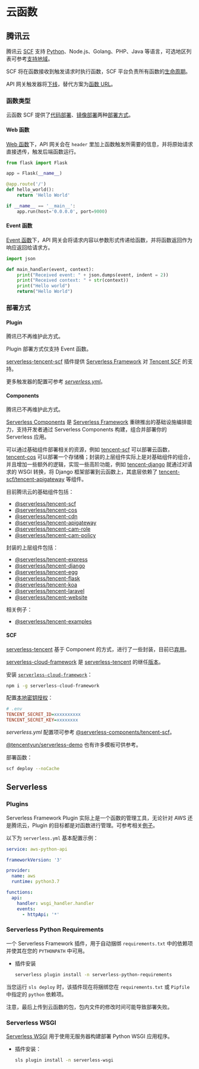 # 云函数

## 腾讯云

腾讯云 [SCF](https://cloud.tencent.com/document/product/583) 支持 [Python](https://cloud.tencent.com/document/product/583/55592)、Node.js、Golang、PHP、Java 等语言，可选地区列表可参考[支持地域](https://cloud.tencent.com/document/product/583/17299#.E6.94.AF.E6.8C.81.E5.9C.B0.E5.9F.9F)。

SCF 将在函数接收到触发请求时执行函数，SCF 平台负责所有函数的[生命周期](https://cloud.tencent.com/document/product/583/9694)。

API 网关触发器将[下线](https://cloud.tencent.com/document/product/583/107631)，替代方案为[函数 URL](https://cloud.tencent.com/document/product/583/96099)。

### 函数类型

云函数 SCF 提供了[代码部署](https://cloud.tencent.com/document/product/583/73483)、[镜像部署](https://cloud.tencent.com/document/product/583/56051)两种[部署方式](https://cloud.tencent.com/document/product/583/73923)。

#### Web 函数

[Web 函数](https://cloud.tencent.com/document/product/583/56124)下，API 网关会在 `header` 里加上函数触发所需要的信息，并将原始请求直接透传，触发后端函数运行。

```python
from flask import Flask

app = Flask(__name__)

@app.route('/')
def hello_world():
    return 'Hello World'

if __name__ == '__main__':
    app.run(host='0.0.0.0', port=9000)
```

#### Event 函数

[Event 函数](https://cloud.tencent.com/document/product/583/9694#scf-.E4.BA.8B.E4.BB.B6.E5.87.BD.E6.95.B0)下，API 网关会将请求内容以参数形式传递给函数，并将函数返回作为响应返回给请求方。

```python
import json

def main_handler(event, context):
    print("Received event: " + json.dumps(event, indent = 2)) 
    print("Received context: " + str(context))
    print("Hello world")
    return("Hello World")
```

### 部署方式

#### Plugin

腾讯已不再维护此方式。

Plugin 部署方式仅支持 Event 函数。

[serverless-tencent-scf](https://github.com/tencentyun/serverless-tencent-scf/blob/master/README.zh-hans.md) 插件提供 [Serverless Framework](https://github.com/serverless/serverless) 对 [Tencent SCF](https://cloud.tencent.com/product/scf) 的支持。

更多触发器的配置可参考 [*serverless.yml*](https://github.com/serverless-tencent/serverless-tencent-scf/blob/master/docs/zh/yaml.md)。

#### Components

腾讯已不再维护此方式。

[Serverless Components](https://github.com/serverless/components/blob/master/README.cn.md) 是 [Serverless Framework](https://github.com/serverless/serverless) 重磅推出的基础设施编排能力，支持开发者通过 Serverless Components 构建，组合并部署你的 Serverless 应用。

可以通过基础组件部署相关的资源，例如 [tencent-scf](https://github.com/serverless-components/tencent-scf) 可以部署云函数，[tencent-cos](https://github.com/serverless-components/tencent-cos) 可以部署一个存储桶；封装的上层组件实际上是对基础组件的组合，并且增加一些额外的逻辑，实现一些高阶功能，例如 [tencent-django](https://github.com/serverless-components/tencent-django) 就通过对请求的 WSGI 转换，将 Django 框架部署到云函数上，其底层依赖了 [tencent-scf/tencent-apigateway](https://github.com/serverless-components/tencent-apigateway) 等组件。

目前腾讯云的基础组件包括：

- [@serverless/tencent-scf](https://github.com/serverless-components/tencent-scf)
- [@serverless/tencent-cos](https://github.com/serverless-components/tencent-cos)
- [@serverless/tencent-cdn](https://github.com/serverless-components/tencent-cdn)
- [@serverless/tencent-apigateway](https://github.com/serverless-components/tencent-apigateway)
- [@serverless/tencent-cam-role](https://github.com/serverless-components/tencent-cam-role)
- [@serverless/tencent-cam-policy](https://github.com/serverless-components/tencent-cam-policy)

封装的上层组件包括：

- [@serverless/tencent-express](https://github.com/serverless-components/tencent-express)
- [@serverless/tencent-django](https://github.com/serverless-components/tencent-django)
- [@serverless/tencent-egg](https://github.com/serverless-components/tencent-egg)
- [@serverless/tencent-flask](https://github.com/serverless-components/tencent-flask)
- [@serverless/tencent-koa](https://github.com/serverless-components/tencent-koa)
- [@serverless/tencent-laravel](https://github.com/serverless-components/tencent-laravel)
- [@serverless/tencent-website](https://github.com/serverless-components/tencent-website)

相关例子：

- [@serverless/tencent-examples](https://github.com/serverless-components/tencent-examples)

#### SCF

[serverless-tencent](https://github.com/Serverlesstencent/serverless-tencent/tree/v3.21.6) 基于 Component 的方式，进行了一些封装，目前已[弃用](https://www.npmjs.com/package/serverless-tencent/v/3.21.6)。

[serverless-cloud-framework](https://github.com/Serverlesstencent/serverless-cloud-framework) 是 [serverless-tencent](https://github.com/Serverlesstencent/serverless-tencent/tree/v3.21.6) 的继任[版本](https://www.npmjs.com/package/serverless-cloud-framework)。

安装 [`serverless-cloud-framework`](https://cloud.tencent.com/document/product/583/44753)：

```sh
npm i -g serverless-cloud-framework
```

配置[本地密钥授权](https://cloud.tencent.com/document/product/1154/43006#.E6.9C.AC.E5.9C.B0.E5.AF.86.E9.92.A5.E6.8E.88.E6.9D.83)：

```ini
# .env
TENCENT_SECRET_ID=xxxxxxxxxx
TENCENT_SECRET_KEY=xxxxxxxx
```

*serverless.yml* 配置项可参考 [@serverless-components/tencent-scf](https://github.com/serverless-components/tencent-scf/blob/master/docs/configure.md)。

[@tencentyun/serverless-demo](https://github.com/tencentyun/serverless-demo) 也有许多模板可供参考。

部署函数：

```sh
scf deploy --noCache
```

## Serverless

### Plugins

Serverless Framework Plugin 实际上是一个函数的管理工具，无论针对 AWS 还是腾讯云，Plugin 的目标都是对函数进行管理。可参考相关[例子](https://github.com/serverless/examples)。

以下为 `serverless.yml` 基本配置示例：

```yaml
service: aws-python-api

frameworkVersion: '3'

provider:
  name: aws
  runtime: python3.7

functions:
  api:
    handler: wsgi_handler.handler
    events:
      - httpApi: '*'
```

### Serverless Python Requirements

一个 Serverless Framework 插件，用于自动捆绑 `requirements.txt` 中的依赖项并使其在您的 `PYTHONPATH` 中可用。

- 插件安装

  ```sh
  serverless plugin install -n serverless-python-requirements
  ```

当您运行 `sls deploy` 时，该插件现在将捆绑您在 `requirements.txt` 或 `Pipfile` 中指定的 `python` 依赖项。

注意，最后上传到云函数的包，包内文件的修改时间可能导致部署失败。

### Serverless WSGI

[Serverless WSGI](https://www.serverless.com/plugins/serverless-wsgi) 用于使用无服务器构建部署 Python WSGI 应用程序。

- 插件安装：

  ```sh
  sls plugin install -n serverless-wsgi
  ```

